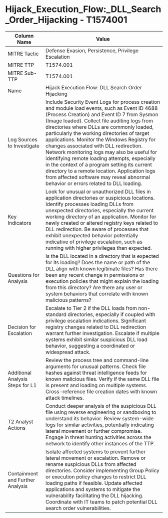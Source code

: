 # Hijack_Execution_Flow:_DLL_Search_Order_Hijacking - T1574001

| Column Name | Value |
|-------------|-------|
| MITRE Tactic | Defense Evasion, Persistence, Privilege Escalation |
| MITRE TTP | T1574.001 |
| MITRE Sub-TTP | T1574.001 |
| Name | Hijack Execution Flow: DLL Search Order Hijacking |
| Log Sources to Investigate | Include Security Event Logs for process creation and module load events, such as Event ID 4688 (Process Creation) and Event ID 7 from Sysmon (Image loaded). Collect file auditing logs from directories where DLLs are commonly loaded, particularly the working directories of target applications. Monitor the Windows Registry for changes associated with DLL redirection. Network monitoring logs may also be useful for identifying remote loading attempts, especially in the context of a program setting its current directory to a remote location. Application logs from affected software may reveal abnormal behavior or errors related to DLL loading. |
| Key Indicators | Look for unusual or unauthorized DLL files in application directories or suspicious locations. Identify processes loading DLLs from unexpected directories, especially the current working directory of an application. Monitor for newly created or altered registry keys related to DLL redirection. Be aware of processes that exhibit unexpected behavior potentially indicative of privilege escalation, such as running with higher privileges than expected. |
| Questions for Analysis | Is the DLL located in a directory that is expected for its loading? Does the name or path of the DLL align with known legitimate files? Has there been any recent change in permissions or execution policies that might explain the loading from this directory? Are there any user or system behaviors that correlate with known malicious patterns? |
| Decision for Escalation | Escalate to Tier 2 if the DLL loads from non-standard directories, especially if coupled with privilege escalation indications. Significant registry changes related to DLL redirection warrant further investigation. Escalate if multiple systems exhibit similar suspicious DLL load behavior, suggesting a coordinated or widespread attack. |
| Additional Analysis Steps for L1 | Review the process tree and command-line arguments for unusual patterns. Check file hashes against threat intelligence feeds for known malicious files. Verify if the same DLL file is present and loading on multiple systems. Cross-reference file creation dates with known attack timelines. |
| T2 Analyst Actions | Conduct deeper analysis of the suspicious DLL file using reverse engineering or sandboxing to understand its behavior. Review system-wide logs for similar activities, potentially indicating lateral movement or further compromise. Engage in threat hunting activities across the network to identify other instances of the TTP. |
| Containment and Further Analysis | Isolate affected systems to prevent further lateral movement or escalation. Remove or rename suspicious DLLs from affected directories. Consider implementing Group Policy or execution policy changes to restrict DLL loading paths if feasible. Update affected applications and systems to mitigate the vulnerability facilitating the DLL hijacking. Coordinate with IT teams to patch potential DLL search order vulnerabilities. |
